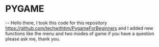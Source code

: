 # PYGAME

-- Hello there, I took this code for this repository https://github.com/techwithtim/PygameForBeginners and I added new functions like the menu and two modes of game if you have a question please ask me, thank you. 
